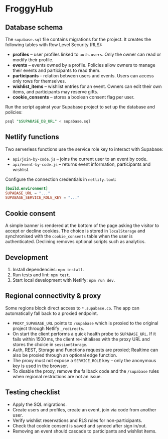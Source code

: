 # FroggyHub

## Database schema
The `supabase.sql` file contains migrations for the project. It creates the following tables with Row Level Security (RLS):

- **profiles** – user profiles linked to `auth.users`. Only the owner can read or modify their profile.
- **events** – events owned by a profile. Policies allow owners to manage their events and participants to read them.
- **participants** – relation between users and events. Users can access only rows for themselves.
- **wishlist_items** – wishlist entries for an event. Owners can edit their own items, and participants may reserve gifts.
- **cookie_consents** – stores a boolean consent flag per user.

Run the script against your Supabase project to set up the database and policies:

```sql
psql "$SUPABASE_DB_URL" < supabase.sql
```

## Netlify functions
Two serverless functions use the service role key to interact with Supabase:

- `api/join-by-code.js` – joins the current user to an event by code.
- `api/event-by-code.js` – returns event information, participants and wishlist.

Configure the connection credentials in `netlify.toml`:

```toml
[build.environment]
SUPABASE_URL = "..."
SUPABASE_SERVICE_ROLE_KEY = "..."
```

## Cookie consent
A simple banner is rendered at the bottom of the page asking the visitor to accept or decline cookies. The choice is stored in `localStorage` and synchronised with the `cookie_consents` table when the user is authenticated. Declining removes optional scripts such as analytics.

## Development
1. Install dependencies: `npm install`.
2. Run tests and lint: `npm test`.
3. Start local development with Netlify: `npm run dev`.

## Regional connectivity & proxy

Some regions block direct access to `*.supabase.co`. The app can automatically fall back to a proxied endpoint.

- `PROXY_SUPABASE_URL` points to `/supabase` which is proxied to the original project through Netlify `_redirects`.
- On start the client performs a quick health probe to `SUPABASE_URL`. If it fails within 1500 ms, the client re‑initialises with the proxy URL and stores the choice in `sessionStorage`.
- Auth, REST, Storage and Functions requests are proxied; Realtime can also be proxied through an optional edge function.
- The proxy must not expose a `SERVICE_ROLE` key – only the anonymous key is used in the browser.
- To disable the proxy, remove the fallback code and the `/supabase` rules when regional restrictions are not an issue.

## Testing checklist
- Apply the SQL migrations.
- Create users and profiles, create an event, join via code from another user.
- Verify wishlist reservations and RLS rules for non-participants.
- Check that cookie consent is saved and synced after sign in/out.
- Removing an event should cascade to participants and wishlist items.
